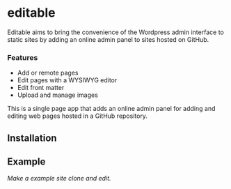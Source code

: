 # editable

Editable aims to bring the convenience of the Wordpress admin interface to static sites by adding an online admin panel to sites hosted on GitHub.

### Features

- Add or remote pages
- Edit pages with a WYSIWYG editor
- Edit front matter
- Upload and manage images

This is a single page app that adds an online admin panel for adding and editing web pages hosted in a GitHub repository. 

## Installation

## Example

*Make a example site clone and edit.*